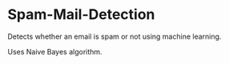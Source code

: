 # Spam-Mail-Detection
Detects whether an email is spam or not using machine learning.

Uses Naive Bayes algorithm.
